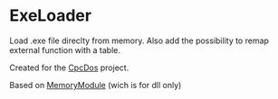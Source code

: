 # ExeLoader

Load .exe file direclty from memory. Also add the possibility to remap external function with a table.

Created for the [CpcDos](https://cpcdos.net ) project.

Based on [MemoryModule](https://github.com/fancycode/MemoryModule) (wich is for dll only)
